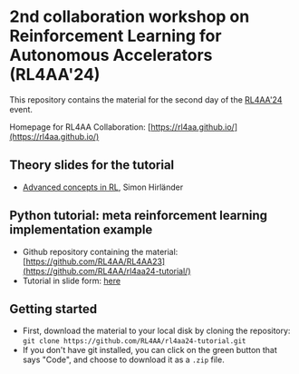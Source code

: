 # 2nd collaboration workshop on Reinforcement Learning for Autonomous Accelerators (RL4AA'24)

This repository contains the material for the second day of the [RL4AA'24](https://indico.scc.kit.edu/event/3746/timetable/#all.detailed) event.

Homepage for RL4AA Collaboration: [https://rl4aa.github.io/](https://rl4aa.github.io/)

## Theory slides for the tutorial

- [Advanced concepts in RL](https://github.com/RL4AA/RL4AA23/blob/main/slides/Hirlaender_advanced_concepts.pdf), Simon Hirländer

## Python tutorial: meta reinforcement learning implementation example

- Github repository containing the material: [https://github.com/RL4AA/RL4AA23](https://github.com/RL4AA/rl4aa24-tutorial/)
- Tutorial in slide form: [here](https://github.com/RL4AA/rl4aa24-tutorial/tutorial.slides.html#/)

## Getting started

- First, download the material to your local disk by cloning the repository:
`git clone https://github.com/RL4AA/rl4aa24-tutorial.git`
- If you don't have git installed, you can click on the green button that says "Code", and choose to download it as a `.zip` file.
